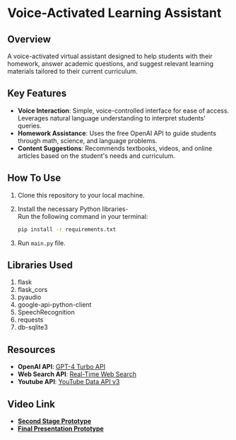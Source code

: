 # Voice-Activated Learning Assistant

## Overview
A voice-activated virtual assistant designed to help students with their homework, answer academic questions, and suggest relevant learning materials tailored to their current curriculum.

## Key Features
- **Voice Interaction**: Simple, voice-controlled interface for ease of access. Leverages natural language understanding to interpret students' queries.
- **Homework Assistance**: Uses the free OpenAI API to guide students through math, science, and language problems.
- **Content Suggestions**: Recommends textbooks, videos, and online articles based on the student's needs and curriculum.

## How To Use

1. Clone this repository to your local machine.
2. Install the necessary Python libraries-   
   Run the following command in your terminal:
   
    ```bash
    pip install -r requirements.txt
    ```
3. Run ```main.py``` file.

## Libraries Used
1. flask
2. flask_cors
3. pyaudio
4. google-api-python-client
5. SpeechRecognition
6. requests
7. db-sqlite3

## Resources
- **OpenAI API**: [GPT-4 Turbo API](https://rapidapi.com/NextAPI/api/cheapest-gpt-4-turbo-gpt-4-vision-chatgpt-openai-ai-api)
- **Web Search API**: [Real-Time Web Search](https://rapidapi.com/letscrape-6bRBa3QguO5/api/real-time-web-search)
- **Youtube API**: [YouTube Data API v3](https://console.cloud.google.com/marketplace/product/google/youtube.googleapis.com)

## Video Link
- [**Second Stage Prototype**](https://drive.google.com/file/d/1a56NvAJRJ5Hl-Gbv2ryfCwS5VBa6oLXL/view?usp=drivesdk)
- [**Final Presentation Prototype**](https://drive.google.com/file/d/1z7i7PQKGk92d9DBipBvB11aoZeMbSkL7/view?usp=drivesdk)





